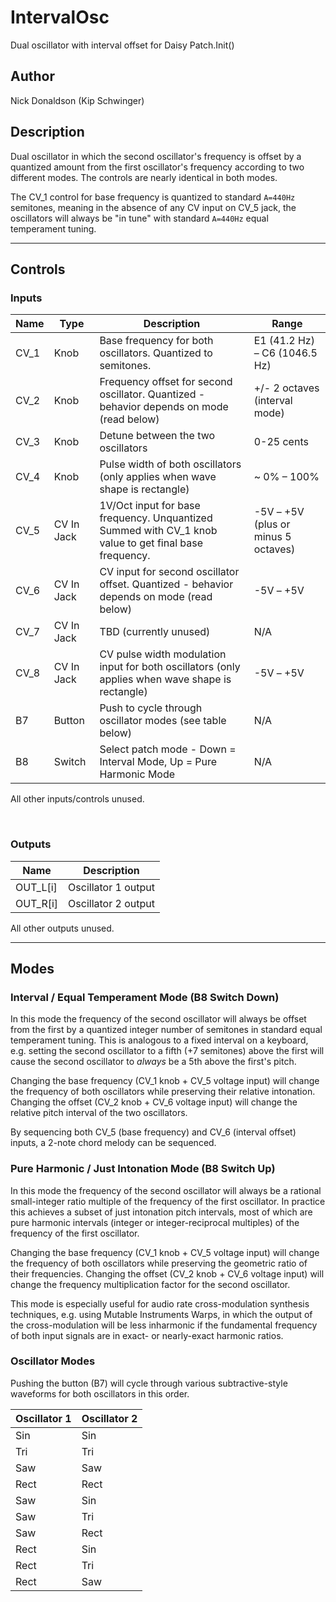 # IntervalOsc

Dual oscillator with interval offset for Daisy Patch.Init()

## Author

Nick Donaldson (Kip Schwinger)

## Description

Dual oscillator in which the second oscillator's frequency is offset by a quantized amount from the first oscillator's frequency
according to two different modes. The controls are nearly identical in both modes.

The CV_1 control for base frequency is quantized to standard `A=440Hz` semitones, meaning in the absence of any CV input on CV_5 jack,
the oscillators will always be "in tune" with standard `A=440Hz` equal temperament tuning.

---

## Controls

### Inputs

|    Name   |    Type      |    Description                                   |    Range    |
|    ---    |    ---       |    ---                                           |    ---      | 
|    CV_1   |    Knob      |    Base frequency for both oscillators. Quantized to semitones. |  E1 (41.2 Hz) – C6 (1046.5 Hz) |
|    CV_2   |    Knob      |    Frequency offset for second oscillator. Quantized - behavior depends on mode (read below) | +/- 2 octaves (interval mode) |
|    CV_3   |    Knob      |    Detune between the two oscillators | 0-25 cents |
|    CV_4   |    Knob      |    Pulse width of both oscillators (only applies when wave shape is rectangle) | ~ 0% – 100% |
|    CV_5   |  CV In Jack  |    1V/Oct input for base frequency. Unquantized Summed with CV_1 knob value to get final base frequency. | -5V – +5V (plus or minus 5 octaves) |
|    CV_6   |  CV In Jack  |    CV input for second oscillator offset. Quantized - behavior depends on mode (read below) | -5V – +5V |
|    CV_7   |  CV In Jack  |    TBD (currently unused) | N/A |
|    CV_8   |  CV In Jack  |    CV pulse width modulation input for both oscillators (only applies when wave shape is rectangle) | -5V – +5V |
|    B7     |  Button      |    Push to cycle through oscillator modes (see table below) | N/A |
|    B8     |  Switch      |    Select patch mode - Down = Interval Mode, Up = Pure Harmonic Mode | N/A |

All other inputs/controls unused.

<br>

### Outputs

|    Name    |    Description         |
|    ---     |    ---                 |
|  OUT_L[i]  |   Oscillator 1 output  |
|  OUT_R[i]  |   Oscillator 2 output  |

All other outputs unused.

---

## Modes

### Interval / Equal Temperament Mode (B8 Switch Down)

In this mode the frequency of the second oscillator will always be offset from the first by a quantized integer number of semitones
in standard equal temperament tuning. This is analogous to a fixed interval on a keyboard, e.g. setting the second oscillator to a fifth
(+7 semitones) above the first will cause the second oscillator to _always_ be a 5th above the first's pitch.

Changing the base frequency (CV_1 knob + CV_5 voltage input) will change the frequency of both oscillators while preserving their relative
intonation. Changing the offset (CV_2 knob + CV_6 voltage input) will change the relative pitch interval of the two oscillators.

By sequencing both CV_5 (base frequency) and CV_6 (interval offset) inputs, a 2-note chord melody can be sequenced.

### Pure Harmonic / Just Intonation Mode (B8 Switch Up)

In this mode the frequency of the second oscillator will always be a rational small-integer ratio multiple of the frequency of the first oscillator.
In practice this achieves a subset of just intonation pitch intervals, most of which are pure harmonic intervals (integer or integer-reciprocal multiples) of
the frequency of the first oscillator.

Changing the base frequency (CV_1 knob + CV_5 voltage input) will change the frequency of both oscillators while preserving the geometric ratio of their
frequencies. Changing the offset (CV_2 knob + CV_6 voltage input) will change the frequency multiplication factor for the second oscillator.

This mode is especially useful for audio rate cross-modulation synthesis techniques, e.g. using Mutable Instruments Warps, in which the output of the
cross-modulation will be less inharmonic if the fundamental frequency of both input signals are in exact- or nearly-exact harmonic ratios.

### Oscillator Modes

Pushing the button (B7) will cycle through various subtractive-style waveforms for both oscillators in this order.

|  Oscillator 1  |  Oscillator 2  |
|  ---           |  ---           |
|  Sin           |  Sin           |
|  Tri           |  Tri           |
|  Saw           |  Saw           |
|  Rect          |  Rect          |
|  Saw           |  Sin           |
|  Saw           |  Tri           |
|  Saw           |  Rect          |
|  Rect          |  Sin           |
|  Rect          |  Tri           |
|  Rect          |  Saw           |
